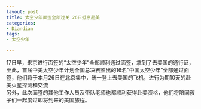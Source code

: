 ```yaml
---
layout: post
title: 太空少年面签全部过关 26日抵京赴美
categories:
- Diandian
tags:
- 太空少年

---
```

17日早，来京进行面签的“太空少年”全部顺利通过面签，拿到了去美国的通行证，至此，首届中美太空少年计划全国总决赛胜出的16名“中国太空少年”全部通过面签，他们将于本月26日在北京集中，统一登上去美国的飞机，进行为期10天的赴美火星探测和交流
<br />另外，此次面签的其他工作人员及带队老师也都顺利获得赴美资格，他们将陪同孩子们一起度过即将到来的美国旅程。